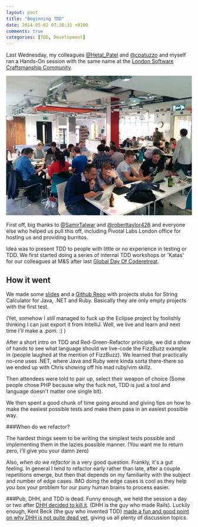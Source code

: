 ```yaml
---
layout: post
title: "Beginning TDD"
date: 2014-05-02 07:30:31 +0100
comments: true
categories: [TDD, Development]
---
```


Last Wednesday, my colleagues [@Hetal_Patel](https://twitter.com/Hetal_Patel) and [@cpatuzzo](https://twitter.com/cpatuzzo)
and myself ran a Hands-On session with the same name at the
[London Software Craftsmanship Community](http://www.meetup.com/london-software-craftsmanship/).

![image](/images/beginning_tdd.jpg)

First off, big thanks to [@SamirTalwar](https://twitter.com/SamirTalwar) and
[@roberttaylor426](https://twitter.com/roberttaylor426) and everyone else who helped
us pull this off, including Pivotal Labs London office for hosting us and providing burritos.

Idea was to present TDD to people with little or no experience in testing or TDD.
We first started doing a series of internal TDD workshops or 'Katas' for our
colleagues at M&S after last
[Global Day Of Coderetreat](http://globalday.coderetreat.org/).

## How it went

We made some [slides](http://slides.com/chrispatuzzo/beginning-tdd) and a [Github
Repo](https://github.com/zmarkan/StringCalculatorKata) with projects stubs for
String Calculator for Java, .NET and Ruby. Basically they are only empty projects
with the first test.

(Yet, somehow I *still* managed to fuck up the Eclipse project by foolishly thinking
I can just export it from IntelliJ. Well, we live and learn and next time I'll make
a .pom. :) )

After a short intro on TDD and Red-Green-Refactor principle,
we did a show of hands to see what language should we live-code
the FizzBuzz example in (people laughed at the mention of FizzBuzz).
We learned that practically no-one uses .NET, where Java and Ruby
were kinda sorta there-there so we ended up with Chris showing off his mad ruby/vim skillz.

Then attendees were told to pair up, select their weapon of choice (Some people
  chose PHP because why the fuck not, TDD is just a tool and language doesn't
  matter one single bit).

We then spent a good chunk of time going around and giving tips on how to make the
easiest possible tests and make them pass in an easiest possible way.

###When do we refactor?

The hardest things seem to be writing the simplest tests possible and implementing
them in the lazies possible manner. (You want me to return zero, I'll give you your damn zero)

Also, *when do we refactor* is a very good question. Frankly, it's a gut feeling.
In general I tend to refactor early rather than late, after a couple repetitions emerge,
but then that depends on my familiarity with the subject and number of edge cases.
IMO doing the edge cases is cool as they help you box your problem for our puny
human brains to process easier.

###Pub, DHH, and TDD is dead.
Funny enough, we held the session a day or two after
[DHH decided to kill it](http://david.heinemeierhansson.com/2014/tdd-is-dead-long-live-testing.html).
(DHH is the guy who made Rails).
Luckily enough, Kent Beck (the guy who invented TDD) [made a fun and good point on why
DHH is not quite dead yet](https://www.facebook.com/notes/kent-beck/rip-tdd/750840194948847),
giving us all plenty of discussion topics.

